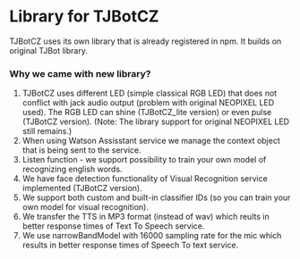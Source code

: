 # Library for TJBotCZ
TJBotCZ uses its own library that is already registered in npm. It builds on original TJBot library.

### Why we came with new library?
1. TJBotCZ uses different LED (simple classical RGB LED) that does not conflict with jack audio output (problem with original NEOPIXEL LED used). The RGB LED can shine (TJBotCZ_lite version) or even pulse (TJBotCZ version). (Note: The library support for original NEOPIXEL LED still remains.)
2. When using Watson Assisstant service we manage the context object that is being sent to the service.
3. Listen function - we support possibility to train your own model of recognizing english words.
4. We have face detection functionality of Visual Recognition service implemented (TJBotCZ version).
5. We support both custom and built-in classifier IDs (so you can train your own model for visual recognition).
6. We transfer the TTS in MP3 format (instead of wav) which reults in better response times of Text To Speech service.
7. We use narrowBandModel with 16000 sampling rate for the mic which results in better response times of Speech To text service.
